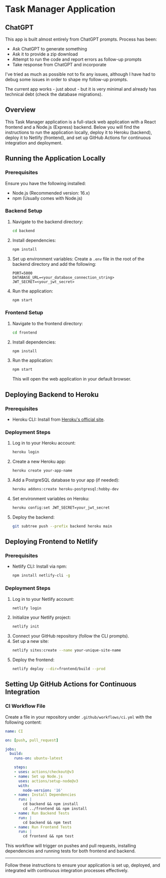 
# Task Manager Application

## ChatGPT

This app is built almost entirely from ChatGPT prompts. Process has been:

- Ask ChatGPT to generate something
- Ask it to provide a zip download
- Attempt to run the code and report errors as follow-up prompts
- Take response from ChatGPT and incorporate

I've tried as much as possible not to fix any issues, although I have had to debug some issues in order to shape my follow-up prompts.

The current app works - just about - but it is very minimal and already has technical debt (check the database migrations). 

## Overview

This Task Manager application is a full-stack web application with a React frontend and a Node.js (Express) backend. Below you will find the instructions to run the application locally, deploy it to Heroku (backend), deploy it to Netlify (frontend), and set up GitHub Actions for continuous integration and deployment.

## Running the Application Locally

### Prerequisites
Ensure you have the following installed:
- Node.js (Recommended version: 16.x)
- npm (Usually comes with Node.js)

### Backend Setup
1. Navigate to the backend directory:
   ```sh
   cd backend
   ```
2. Install dependencies:
   ```sh
   npm install
   ```
3. Set up environment variables:
   Create a `.env` file in the root of the backend directory and add the following:
   ```env
   PORT=5000
   DATABASE_URL=<your_database_connection_string>
   JWT_SECRET=<your_jwt_secret>
   ```
4. Run the application:
   ```sh
   npm start
   ```

### Frontend Setup
1. Navigate to the frontend directory:
   ```sh
   cd frontend
   ```
2. Install dependencies:
   ```sh
   npm install
   ```
3. Run the application:
   ```sh
   npm start
   ```
   This will open the web application in your default browser.

## Deploying Backend to Heroku

### Prerequisites
- Heroku CLI: Install from [Heroku's official site](https://devcenter.heroku.com/articles/heroku-cli).

### Deployment Steps
1. Log in to your Heroku account:
   ```sh
   heroku login
   ```
2. Create a new Heroku app:
   ```sh
   heroku create your-app-name
   ```
3. Add a PostgreSQL database to your app (if needed):
   ```sh
   heroku addons:create heroku-postgresql:hobby-dev
   ```
4. Set environment variables on Heroku:
   ```sh
   heroku config:set JWT_SECRET=your_jwt_secret
   ```
5. Deploy the backend:
   ```sh
   git subtree push --prefix backend heroku main
   ```

## Deploying Frontend to Netlify

### Prerequisites
- Netlify CLI: Install via npm:
  ```sh
  npm install netlify-cli -g
  ```

### Deployment Steps
1. Log in to your Netlify account:
   ```sh
   netlify login
   ```
2. Initialize your Netlify project:
   ```sh
   netlify init
   ```
3. Connect your GitHub repository (follow the CLI prompts).
4. Set up a new site:
   ```sh
   netlify sites:create --name your-unique-site-name
   ```
5. Deploy the frontend:
   ```sh
   netlify deploy --dir=frontend/build --prod
   ```

## Setting Up GitHub Actions for Continuous Integration

### CI Workflow File
Create a file in your repository under `.github/workflows/ci.yml` with the following content:

```yaml
name: CI

on: [push, pull_request]

jobs:
  build:
    runs-on: ubuntu-latest

    steps:
    - uses: actions/checkout@v3
    - name: Set up Node.js
      uses: actions/setup-node@v3
      with:
        node-version: '16'
    - name: Install Dependencies
      run: |
        cd backend && npm install
        cd ../frontend && npm install
    - name: Run Backend Tests
      run: |
        cd backend && npm test
    - name: Run Frontend Tests
      run: |
        cd frontend && npm test
```

This workflow will trigger on pushes and pull requests, installing dependencies and running tests for both frontend and backend.

---
Follow these instructions to ensure your application is set up, deployed, and integrated with continuous integration processes effectively.

